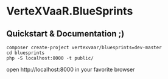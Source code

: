 VerteXVaaR.BlueSprints
======================

Quickstart & Documentation ;)
-----------------------------

    composer create-project vertexvaar/bluesprints=dev-master
    cd bluesprints
    php -S localhost:8000 -t public/

open http://localhost:8000 in your favorite browser
